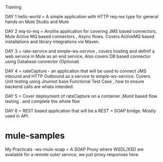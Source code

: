 Training

DAY 1
hello-world = A simple application with HTTP  req-res type for general hands on Mule Studio and Mule

DAY 2
mq-to-mq = Anothe application for covering JMS based connectors, Mule Active MQ based connectors , Async flows. Covers ActiveMQ based installations and library integrations  via Maven.

DAY 3 = 
rate-service and simple-ws-service , covers hosting and definif a web service in Mule as an end service,
Also covers DB based connector using Database connector  (Optional)

DAY 4 = rateCapture - an application that will be used to connect JMS inbound and HTTP Outbound  as a service to simple-ws-service. Covers Unit testing using 
Jnuiniot base Functional Test Case , how to ensure backend calls are whats intended.

DAY 5 = Cover deployment of rateCapture on a container ,Munit based flow testing . and complete the whole floe

DAY 6 = REST based application that will be a REST = SOAP bridge. Mostly used in API.

# mule-samples
My Practicals
-ws-mule-soap   = A SOAP Proxy where WSDL/XSD are available for a remote outer service, we just proxy responses here.

